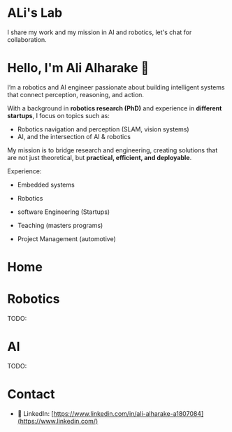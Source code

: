 # ALi's Lab

I share my work and my mission in AI and robotics, let's chat for collaboration. 


# Hello, I'm Ali Alharake 👋

I’m a robotics and AI engineer passionate about building intelligent systems that connect perception, reasoning, and action.  

With a background in **robotics research (PhD)** and experience in **different startups**, I focus on topics such as:
- Robotics navigation and perception (SLAM, vision systems)
- AI, and the intersection of AI & robotics 

My mission is to bridge research and engineering, creating solutions that are not just theoretical, but **practical, efficient, and deployable**.  

Experience: 

- Embedded systems 
- Robotics 
- software Engineering (Startups) 

- Teaching (masters programs)  

- Project Management (automotive) 



# Home 



# Robotics 
TODO: 


# AI 
TODO: 


# Contact
- 🔗 LinkedIn: [https://www.linkedin.com/in/ali-alharake-a1807084](https://www.linkedin.com/)  




